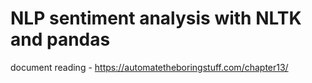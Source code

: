 # NLP sentiment analysis with NLTK and pandas
document reading - https://automatetheboringstuff.com/chapter13/
